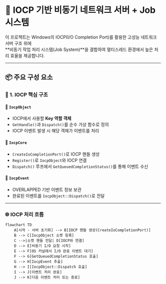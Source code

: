 # 🧵 IOCP 기반 비동기 네트워크 서버 + Job 시스템

이 프로젝트는 Windows의 IOCP(I/O Completion Port)를 활용한 고성능 네트워크 서버 구조 위에  
**비동기 작업 처리 시스템(Job System)**을 결합하여 멀티스레드 환경에서 높은 처리 효율을 제공합니다.

---

## 📦 주요 구성 요소

### 📌 1. IOCP 핵심 구조

#### 🔧 `IocpObject`
- IOCP에서 사용할 **Key 역할 객체**
- `GetHandle()`과 `Dispatch()`를 순수 가상 함수로 정의
- IOCP 이벤트 발생 시 해당 객체가 이벤트를 처리

#### 🔧 `IocpCore`
- `CreateIoCompletionPort()`로 IOCP 핸들 생성
- `Register()`로 `IocpObject`와 IOCP 연결
- `Dispatch()` 루프에서 `GetQueuedCompletionStatus()`를 통해 이벤트 수신

#### 🔧 `IocpEvent`
- OVERLAPPED 기반 이벤트 정보 보관
- 완료된 이벤트를 `IocpObject::Dispatch()`로 전달

---

### 🌐 IOCP 처리 흐름

```mermaid
flowchart TD
    A[시작 - 서버 초기화] --> B[IOCP 핸들 생성(CreateIoCompletionPort)]
    B --> C[IocpObject 소켓 등록]
    C -->|소켓 핸들 전달| D[IOCP와 연결]
    D --> E[비동기 I/O 요청 시작]
    E --> F[OS 커널에서 I/O 완료 이벤트 대기]
    F --> G[GetQueuedCompletionStatus 호출]
    G --> H[IocpEvent 추출]
    H --> I[IocpObject::Dispatch 호출]
    I --> J[이벤트 처리 완료]
    J --> K[다음 이벤트 처리 또는 종료]
